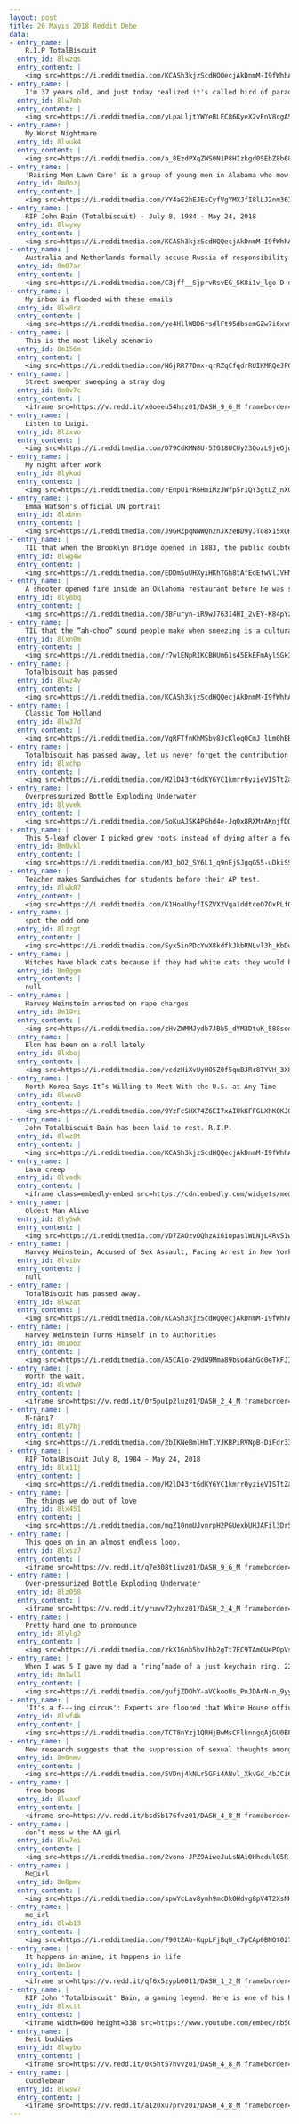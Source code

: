 ```yaml
---
layout: post
title: 26 Mayıs 2018 Reddit Debe
data:
- entry_name: |
    R.I.P TotalBiscuit
  entry_id: 8lwzqs
  entry_content: |
    <img src=https://i.redditmedia.com/KCASh3kjzScdHQQecjAkDnmM-I9fWhhAh6iMr_BOo_o.jpg?s=ec80714a92ab4955a4dc462125dd9706 frameborder=0>
- entry_name: |
    I'm 37 years old, and just today realized it's called bird of paradise because it looks like the left picture, not the right...
  entry_id: 8lw7mh
  entry_content: |
    <img src=https://i.redditmedia.com/yLpaLljtYWYeBLEC86KyeX2vEnV8cgA5is9HvHLFm_8.jpg?s=263d684f7c86fb13747e185ec76e0097 frameborder=0>
- entry_name: |
    My Worst Nightmare
  entry_id: 8lvuk4
  entry_content: |
    <img src=https://i.redditmedia.com/a_8EzdPXqZWS0N1P8HIzkgd0SEbZ8b68zfvZ5gX-bnw.jpg?s=bb8c26a1a49c382633efa1ec6dfd97cb frameborder=0>
- entry_name: |
    'Raising Men Lawn Care' is a group of young men in Alabama who mow the lawns of the elderly and handicapped people, free of charge.
  entry_id: 8m0ozj
  entry_content: |
    <img src=https://i.redditmedia.com/YY4aE2hEJEsCyfVgYMXJfI8lLJ2nm36IBWjylhPJLNo.jpg?s=6cd4b2ec8b3c35ba9050672b4d464494 frameborder=0>
- entry_name: |
    RIP John Bain (Totalbiscuit) - July 8, 1984 - May 24, 2018
  entry_id: 8lwyxy
  entry_content: |
    <img src=https://i.redditmedia.com/KCASh3kjzScdHQQecjAkDnmM-I9fWhhAh6iMr_BOo_o.jpg?s=ec80714a92ab4955a4dc462125dd9706 frameborder=0>
- entry_name: |
    Australia and Netherlands formally accuse Russia of responsibility for downing MH17 passenger jet in 2014
  entry_id: 8m07ar
  entry_content: |
    <img src=https://i.redditmedia.com/C3jff__SjprvRsvEG_SK8i1v_lgo-D-ehYJYwZkUJPg.jpg?s=00a79ca7c70e90b2308c3ae33e4dc8b3 frameborder=0>
- entry_name: |
    My inbox is flooded with these emails
  entry_id: 8lw8rz
  entry_content: |
    <img src=https://i.redditmedia.com/ye4HllWBD6rsdlFt95dbsemGZw7i6xvmDpgtID_U7T4.jpg?s=cf9f0c7fabc42c1a33c137527874acd2 frameborder=0>
- entry_name: |
    This is the most likely scenario
  entry_id: 8m156m
  entry_content: |
    <img src=https://i.redditmedia.com/N6jRR77Dmx-qrRZqCfqdrRUIKMRQeJP03tJFAgk4eCs.jpg?s=8cc4853a54e3423d971bc8966055e0f9 frameborder=0>
- entry_name: |
    Street sweeper sweeping a stray dog
  entry_id: 8m0v7c
  entry_content: |
    <iframe src=https://v.redd.it/x0oeeu54hzz01/DASH_9_6_M frameborder=0></iframe>
- entry_name: |
    Listen to Luigi.
  entry_id: 8lzxvo
  entry_content: |
    <img src=https://i.redditmedia.com/D79CdKMN8U-5IG18UCUy23QozL9jeOjoTFx6M6eGztA.jpg?s=fc8e9767de05750eeba14accd87f4ffc frameborder=0>
- entry_name: |
    My night after work
  entry_id: 8lykod
  entry_content: |
    <img src=https://i.redditmedia.com/rEnpU1rR6HmiMzJWfp5r1QY3gtLZ_nX0cg4QEIJ51UU.jpg?s=f02582e43d8001c3cbb5ec32d04062a6 frameborder=0>
- entry_name: |
    Emma Watson's official UN portrait
  entry_id: 8lxbnn
  entry_content: |
    <img src=https://i.redditmedia.com/J9GHZpqNNWQn2nJXzeBD9yJTo8x15xQHdUxE2kIMXCY.jpg?s=980d295ec5950acc0024490cf9588a36 frameborder=0>
- entry_name: |
    TIL that when the Brooklyn Bridge opened in 1883, the public doubted the stability of the bridge. Six days later, a pedestrian fell, causing a woman to scream, which led to a stampede that killed 12. Public concern was only dispelled a year later when P.T. Barnum marched 21 elephants across it.
  entry_id: 8lwg4w
  entry_content: |
    <img src=https://i.redditmedia.com/EDDm5uUHXyiHKhTGh8tAfEdEfwVlJVHNiVFuy2FL8I4.jpg?s=52cf149976839cb03639c2edd8fba407 frameborder=0>
- entry_name: |
    A shooter opened fire inside an Oklahoma restaurant before he was shot and killed by an armed citizen
  entry_id: 8ly8bq
  entry_content: |
    <img src=https://i.redditmedia.com/3BFuryn-iR9wJ763I4HI_2vEY-K84pYzyIezRTEgur8.jpg?s=761008c498f238ff1d3aaef6d3adae5e frameborder=0>
- entry_name: |
    TIL that the “ah-choo” sound people make when sneezing is a cultural learned behavior. For example, in the Phillipines they instead say “ha-ching”, the Japanese say “hakashun”, and deaf people don’t add any sounds at all.
  entry_id: 8lxn0m
  entry_content: |
    <img src=https://i.redditmedia.com/r7wlENpRIKCBHUm61s45EkEFmAylSGk3pDGArOm0Tsk.jpg?s=41b98ab4cf77b12c4074bec35826f8a5 frameborder=0>
- entry_name: |
    Totalbiscuit has passed
  entry_id: 8lwz4v
  entry_content: |
    <img src=https://i.redditmedia.com/KCASh3kjzScdHQQecjAkDnmM-I9fWhhAh6iMr_BOo_o.jpg?s=ec80714a92ab4955a4dc462125dd9706 frameborder=0>
- entry_name: |
    Classic Tom Holland
  entry_id: 8lw37d
  entry_content: |
    <img src=https://i.redditmedia.com/VgRFTfnKhMSby8JcKloqOCmJ_lLm0hBBi-IV5l8nCSQ.jpg?s=35dae9203b51a7d9970448b5d8f6eb64 frameborder=0>
- entry_name: |
    Totalbiscuit has passed away, let us never forget the contribution he has given this game among many others
  entry_id: 8lxchp
  entry_content: |
    <img src=https://i.redditmedia.com/M2lD43rt6dKY6YC1kmrr0yzieVISTtZauNYIgBbwhVs.jpg?s=65c70f8e7c305f6dcf26609191a314d3 frameborder=0>
- entry_name: |
    Overpressurized Bottle Exploding Underwater
  entry_id: 8lyvek
  entry_content: |
    <img src=https://i.redditmedia.com/5oKuAJSK4PGhd4e-JqQx8RXMrAKnjfDOOFD5eBZvT70.gif?fm=jpg&s=e41d33a6cfcbdec0d7b9887e1ec4a522 frameborder=0>
- entry_name: |
    This 5-leaf clover I picked grew roots instead of dying after a few days like usual
  entry_id: 8m0vkl
  entry_content: |
    <img src=https://i.redditmedia.com/MJ_bO2_SY6L1_q9nEjSJgqG55-uDkiSSKXqHwynOtDo.jpg?s=2b136018999b902b6fea192fe1d324e0 frameborder=0>
- entry_name: |
    Teacher makes Sandwiches for students before their AP test.
  entry_id: 8lwk87
  entry_content: |
    <img src=https://i.redditmedia.com/K1HoaUhyfISZVX2Vqa1ddtceO7OxPLfO602MBATmr-c.jpg?s=8cea5ec075bb8f5a87d7d7b57dd872e7 frameborder=0>
- entry_name: |
    spot the odd one
  entry_id: 8lzzgt
  entry_content: |
    <img src=https://i.redditmedia.com/Syx5inPDcYwX8kdfkJkbRNLvl3h_KbDuLVw7fIuba_U.jpg?s=46743db2019c660eb906689e79260c36 frameborder=0>
- entry_name: |
    Witches have black cats because if they had white cats they would have white cat hair all over their clothes.
  entry_id: 8m0ggm
  entry_content: |
    null
- entry_name: |
    Harvey Weinstein arrested on rape charges
  entry_id: 8m19ri
  entry_content: |
    <img src=https://i.redditmedia.com/zHvZWMMJydb7JBb5_dYM3DtuK_588soqMlG1fPPcN1U.jpg?s=c2758c3fe433dbdd99fa0fc896093049 frameborder=0>
- entry_name: |
    Elon has been on a roll lately
  entry_id: 8lxboj
  entry_content: |
    <img src=https://i.redditmedia.com/vcdzHiXvUyHO5Z0f5quBJRr8TYVH_3X8liy1-1WtnQE.jpg?s=4c8d020023da6d94c613b1b4c81f2825 frameborder=0>
- entry_name: |
    North Korea Says It’s Willing to Meet With the U.S. at Any Time
  entry_id: 8lwuv8
  entry_content: |
    <img src=https://i.redditmedia.com/9YzFcSHX74Z6EI7xAIUkKFFGLXhKQKJG27xYJtrWRZ4.jpg?s=184ffc1cafd019e40effb3867242cd4d frameborder=0>
- entry_name: |
    John Totalbiscuit Bain has been laid to rest. R.I.P.
  entry_id: 8lwz8t
  entry_content: |
    <img src=https://i.redditmedia.com/KCASh3kjzScdHQQecjAkDnmM-I9fWhhAh6iMr_BOo_o.jpg?s=ec80714a92ab4955a4dc462125dd9706 frameborder=0>
- entry_name: |
    Lava creep
  entry_id: 8lvadk
  entry_content: |
    <iframe class=embedly-embed src=https://cdn.embedly.com/widgets/media.html?src=https%3A%2F%2Fgfycat.com%2Fifr%2FHighFeistyJerboa&url=https%3A%2F%2Fgfycat.com%2FHighFeistyJerboa&image=https%3A%2F%2Fthumbs.gfycat.com%2FHighFeistyJerboa-size_restricted.gif&key=522baf40bd3911e08d854040d3dc5c07&type=text%2Fhtml&schema=gfycat width=600 height=600 scrolling=no frameborder=0 allowfullscreen></iframe>
- entry_name: |
    Oldest Man Alive
  entry_id: 8ly5wk
  entry_content: |
    <img src=https://i.redditmedia.com/VD7ZAOzvOQhzAi6iopas1WLNjL4RvS1w02-vvWN2cl8.jpg?s=e18cb8f156b1cbb00826e68a998f5afd frameborder=0>
- entry_name: |
    Harvey Weinstein, Accused of Sex Assault, Facing Arrest in New York
  entry_id: 8lvibv
  entry_content: |
    null
- entry_name: |
    TotalBiscuit has passed away.
  entry_id: 8lwzat
  entry_content: |
    <img src=https://i.redditmedia.com/KCASh3kjzScdHQQecjAkDnmM-I9fWhhAh6iMr_BOo_o.jpg?s=ec80714a92ab4955a4dc462125dd9706 frameborder=0>
- entry_name: |
    Harvey Weinstein Turns Himself in to Authorities
  entry_id: 8m10oz
  entry_content: |
    <img src=https://i.redditmedia.com/A5CA1o-29dN9Mma89bsodahGc0eTkFJIltFHQ-TIsWg.jpg?s=c829bbdaa998df3bf9533cacea8c0012 frameborder=0>
- entry_name: |
    Worth the wait.
  entry_id: 8lvdw9
  entry_content: |
    <iframe src=https://v.redd.it/0r5pu1p2luz01/DASH_2_4_M frameborder=0></iframe>
- entry_name: |
    N-nani?
  entry_id: 8ly7bj
  entry_content: |
    <img src=https://i.redditmedia.com/2bIKNeBmlHmTlYJKBPiRVNpB-DiFdr33HdkSHcznres.jpg?s=d6df66eaf2be8f23a11cf5e5cc958430 frameborder=0>
- entry_name: |
    RIP TotalBiscuit July 8, 1984 - May 24, 2018
  entry_id: 8lx11j
  entry_content: |
    <img src=https://i.redditmedia.com/M2lD43rt6dKY6YC1kmrr0yzieVISTtZauNYIgBbwhVs.jpg?s=65c70f8e7c305f6dcf26609191a314d3 frameborder=0>
- entry_name: |
    The things we do out of love
  entry_id: 8lx451
  entry_content: |
    <img src=https://i.redditmedia.com/mqZ10nmUJvnrpH2PGUexbUHJAFil3Dr5qySyDq6wKWg.jpg?s=9a14c6d4c381267b16ad0967615bbd2a frameborder=0>
- entry_name: |
    This goes on in an almost endless loop.
  entry_id: 8lxsz7
  entry_content: |
    <iframe src=https://v.redd.it/q7e308t1iwz01/DASH_9_6_M frameborder=0></iframe>
- entry_name: |
    Over-pressurized Bottle Exploding Underwater
  entry_id: 8lz058
  entry_content: |
    <iframe src=https://v.redd.it/yruwv72yhxz01/DASH_2_4_M frameborder=0></iframe>
- entry_name: |
    Pretty hard one to pronounce
  entry_id: 8lylg2
  entry_content: |
    <img src=https://i.redditmedia.com/zkX1Gnb5hvJhb2gTt7EC9TAmQUePOpVsdAmrr3osmyU.jpg?s=ed4dab49c0bf3d3b8f010b50507f7ac6 frameborder=0>
- entry_name: |
    When I was 5 I gave my dad a ‘ring’made of a just keychain ring. 22 years later, and he’s still wearing it
  entry_id: 8m1wl1
  entry_content: |
    <img src=https://i.redditmedia.com/gufjZDOhY-aVCkooUs_PnJDArN-n_9yyMS3Dr1ekoo8.jpg?s=4eaeaeadcafec4aa3bc6dd44813ef191 frameborder=0>
- entry_name: |
    'It's a f---ing circus': Experts are floored that White House officials attended highly classified briefings about the Russia probe
  entry_id: 8lvf4k
  entry_content: |
    <img src=https://i.redditmedia.com/TCT8nYzj1QRHjBwMsCFlknngqAjGU0BFKLJqallz0wk.jpg?s=3ee72154d28d9c8c223db4a36b96501f frameborder=0>
- entry_name: |
    New research suggests that the suppression of sexual thoughts among religious people only begets a greater preoccupation with sexual thoughts and fantasies.
  entry_id: 8m0nmv
  entry_content: |
    <img src=https://i.redditmedia.com/5VDnj4kNLr5GFi4ANvl_XkvGd_4bJCi69s-eT8F0zpA.jpg?s=4664d753bb16ca25f06e0547473759de frameborder=0>
- entry_name: |
    free boops
  entry_id: 8lwaxf
  entry_content: |
    <iframe src=https://v.redd.it/bsd5b176fvz01/DASH_4_8_M frameborder=0></iframe>
- entry_name: |
    don’t mess w the AA girl
  entry_id: 8lw7ei
  entry_content: |
    <img src=https://i.redditmedia.com/2vono-JPZ9AiweJuLsNAi0HhcdulQ5R-bJ0VbjQ700g.jpg?s=1265e447bd49c564eca07ba21ca0e7b9 frameborder=0>
- entry_name: |
    Me🐨irl
  entry_id: 8m0pmv
  entry_content: |
    <img src=https://i.redditmedia.com/spwYcLav8ymh9mcDk0Hdvg8pV4T2XsNHIItQDljN7jg.png?s=1da88ea7fa70970a3434dde03679aaef frameborder=0>
- entry_name: |
    me_irl
  entry_id: 8lwb13
  entry_content: |
    <img src=https://i.redditmedia.com/790t2Ab-KqpLFjBqU_c7pCAp0BNOt027qW9GMdJUT98.png?s=d41029b2505a678c89811bc442a99ff4 frameborder=0>
- entry_name: |
    It happens in anime, it happens in life
  entry_id: 8m1wov
  entry_content: |
    <iframe src=https://v.redd.it/qf6x5zypb0011/DASH_1_2_M frameborder=0></iframe>
- entry_name: |
    RIP John 'Totalbiscuit' Bain, a gaming legend. Here is one of his happiest videos where he gives his first impressions to Warhammer 40k : Space Marine
  entry_id: 8lxctt
  entry_content: |
    <iframe width=600 height=338 src=https://www.youtube.com/embed/nb50aAFiOpM?feature=oembed&enablejsapi=1 frameborder=0 allow=autoplay; encrypted-media allowfullscreen></iframe>
- entry_name: |
    Best buddies
  entry_id: 8lwybo
  entry_content: |
    <iframe src=https://v.redd.it/0k5ht57hvvz01/DASH_4_8_M frameborder=0></iframe>
- entry_name: |
    Cuddlebear
  entry_id: 8lwsw7
  entry_content: |
    <iframe src=https://v.redd.it/a1z0xu7prvz01/DASH_4_8_M frameborder=0></iframe>
---
```

